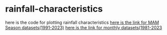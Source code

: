 # rainfall-characteristics
here is the code for plotting rainfall characteristics
[here is the link for MAM Season datasets(1991-2023)](https://drive.google.com/drive/folders/18iNOZTeXWirXy0b8vuMqGH9rmT_4KQAq?usp=sharing)
[here is the link for monthly datasets(1981-2023](https://drive.google.com/drive/folders/1sOkCuM7mMJfK5OFkigREPOKmzG-_Wj-0?usp=sharing)
